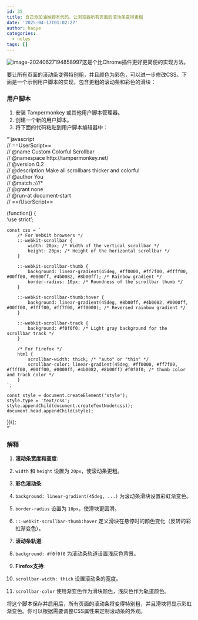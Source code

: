 ```yaml
---
id: 35
title: 自己添加油猴脚本代码，让浏览器所有页面的滚动条变得更粗
date: '2025-04-17T01:02:27'
author: haoye
categories:
  - notes
tags: []
---
```


![image-20240627194858997](https://docu-1319658309.cos.ap-guangzhou.myqcloud.com/image-20240627194858997.png)这是个比Chrome插件更好更简便的实现方法。

要让所有页面的滚动条变得特别粗，并且颜色为彩色，可以进一步修改CSS。下面是一个示例用户脚本的实现，包含更粗的滚动条和彩色的滑块：

### 用户脚本

1. 安装 Tampermonkey 或其他用户脚本管理器。
2. 创建一个新的用户脚本。
3. 将下面的代码粘贴到用户脚本编辑器中：

“\`javascript\
// ==UserScript==\
// @name Custom Colorful Scrollbar\
// @namespace http\://tampermonkey.net/\
// @version 0.2\
// @description Make all scrollbars thicker and colorful\
// @author You\
// @match *://*/\*\
// @grant none\
// @run-at document-start\
// ==/UserScript==

(function() {\
‘use strict’;

```
const css = `
    /* For WebKit browsers */
    ::-webkit-scrollbar {
        width: 20px; /* Width of the vertical scrollbar */
        height: 20px; /* Height of the horizontal scrollbar */
    }

    ::-webkit-scrollbar-thumb {
        background: linear-gradient(45deg, #ff0000, #ff7f00, #ffff00, #00ff00, #0000ff, #4b0082, #8b00ff); /* Rainbow gradient */
        border-radius: 10px; /* Roundness of the scrollbar thumb */
    }

    ::-webkit-scrollbar-thumb:hover {
        background: linear-gradient(45deg, #8b00ff, #4b0082, #0000ff, #00ff00, #ffff00, #ff7f00, #ff0000); /* Reversed rainbow gradient */
    }

    ::-webkit-scrollbar-track {
        background: #f0f0f0; /* Light gray background for the scrollbar track */
    }

    /* For Firefox */
    html {
        scrollbar-width: thick; /* "auto" or "thin" */
        scrollbar-color: linear-gradient(45deg, #ff0000, #ff7f00, #ffff00, #00ff00, #0000ff, #4b0082, #8b00ff) #f0f0f0; /* thumb color and track color */
    }
`;

const style = document.createElement('style');
style.type = 'text/css';
style.appendChild(document.createTextNode(css));
document.head.appendChild(style);
```

})();\
“\`

### 解释

1. **滚动条宽度和高度**:

2. `width` 和 `height` 设置为 `20px`，使滚动条更粗。

3. **彩色滚动条**:

4. `background: linear-gradient(45deg, ...)` 为滚动条滑块设置彩虹渐变色。

5. `border-radius` 设置为 `10px`，使滑块更圆滑。

6. `::-webkit-scrollbar-thumb:hover` 定义滑块在悬停时的颜色变化（反转的彩虹渐变色）。

7. **滚动条轨道**:

8. `background: #f0f0f0` 为滚动条轨道设置浅灰色背景。

9. **Firefox支持**:

10. `scrollbar-width: thick` 设置滚动条的宽度。

11. `scrollbar-color` 使用渐变色作为滑块颜色，浅灰色作为轨道颜色。

将这个脚本保存并启用后，所有页面的滚动条将变得特别粗，并且滑块将显示彩虹渐变色。你可以根据需要调整CSS属性来定制滚动条的外观。
